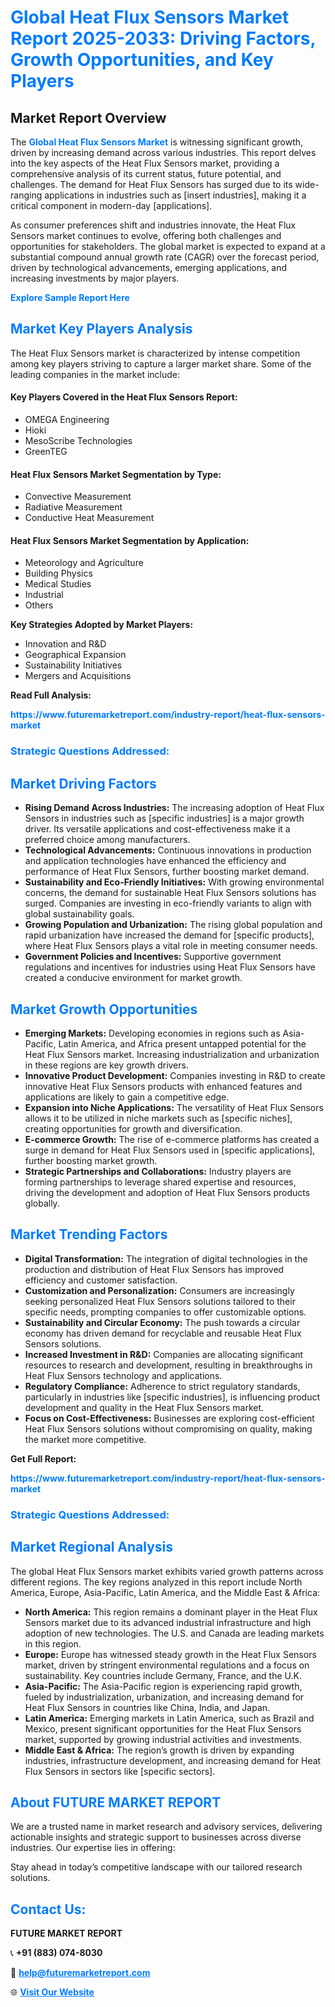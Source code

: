 <h1 style="color: #007BFF;">Global Heat Flux Sensors Market Report 2025-2033: Driving Factors, Growth Opportunities, and Key Players</h1>

<section id="overview">
<h2>Market Report Overview</h2>
<p>The <a href="https://www.futuremarketreport.com/industry-report/heat-flux-sensors-market" style="color: #007BFF; text-decoration: none;"><strong>Global Heat Flux Sensors Market</strong></a> is witnessing significant growth, driven by increasing demand across various industries. This report delves into the key aspects of the Heat Flux Sensors market, providing a comprehensive analysis of its current status, future potential, and challenges. The demand for Heat Flux Sensors has surged due to its wide-ranging applications in industries such as [insert industries], making it a critical component in modern-day [applications].</p>
<p>As consumer preferences shift and industries innovate, the Heat Flux Sensors market continues to evolve, offering both challenges and opportunities for stakeholders. The global market is expected to expand at a substantial compound annual growth rate (CAGR) over the forecast period, driven by technological advancements, emerging applications, and increasing investments by major players.</p>
</section>

<section id="overview">
<p><a href="https://www.futuremarketreport.com/request-sample/reportId=29358" style="color: #007BFF; text-decoration: none;"><strong>Explore Sample Report Here</strong></a></p>
</section>

<section id="key-players">
<h2 style="color: #007BFF;">Market Key Players Analysis</h2>
<p>The Heat Flux Sensors market is characterized by intense competition among key players striving to capture a larger market share. Some of the leading companies in the market include:</p>
<h4>Key Players Covered in the Heat Flux Sensors Report:</h4>
<ul><li>OMEGA Engineering</li><li>Hioki</li><li>MesoScribe Technologies</li><li>GreenTEG</li></ul>
<h4>Heat Flux Sensors Market Segmentation by Type:</h4>
<ul><li>Convective Measurement</li><li>Radiative Measurement</li><li>Conductive Heat Measurement</li></ul>

<h4>Heat Flux Sensors Market Segmentation by Application:</h4>
<ul><li>Meteorology and Agriculture</li><li>Building Physics</li><li>Medical Studies</li><li>Industrial</li><li>Others</li></ul>
<p><strong>Key Strategies Adopted by Market Players:</strong></p>
<ul>
<li>Innovation and R&D</li>
<li>Geographical Expansion</li>
<li>Sustainability Initiatives</li>
<li>Mergers and Acquisitions</li>
</ul>
</section>

<section>
<p><strong>Read Full Analysis: </strong></p><a href="https://www.futuremarketreport.com/industry-report/heat-flux-sensors-market" style="color: #007BFF; text-decoration: none;"><strong>https://www.futuremarketreport.com/industry-report/heat-flux-sensors-market</strong></a>
<h3 style="color: #007BFF;">Strategic Questions Addressed:</h3>
</section>

<section id="driving-factors">
<h2 style="color: #007BFF;">Market Driving Factors</h2>
<ul>
<li><strong>Rising Demand Across Industries:</strong> The increasing adoption of Heat Flux Sensors in industries such as [specific industries] is a major growth driver. Its versatile applications and cost-effectiveness make it a preferred choice among manufacturers.</li>
<li><strong>Technological Advancements:</strong> Continuous innovations in production and application technologies have enhanced the efficiency and performance of Heat Flux Sensors, further boosting market demand.</li>
<li><strong>Sustainability and Eco-Friendly Initiatives:</strong> With growing environmental concerns, the demand for sustainable Heat Flux Sensors solutions has surged. Companies are investing in eco-friendly variants to align with global sustainability goals.</li>
<li><strong>Growing Population and Urbanization:</strong> The rising global population and rapid urbanization have increased the demand for [specific products], where Heat Flux Sensors plays a vital role in meeting consumer needs.</li>
<li><strong>Government Policies and Incentives:</strong> Supportive government regulations and incentives for industries using Heat Flux Sensors have created a conducive environment for market growth.</li>
</ul>
</section>

<section id="growth-opportunities">
<h2 style="color: #007BFF;">Market Growth Opportunities</h2>
<ul>
<li><strong>Emerging Markets:</strong> Developing economies in regions such as Asia-Pacific, Latin America, and Africa present untapped potential for the Heat Flux Sensors market. Increasing industrialization and urbanization in these regions are key growth drivers.</li>
<li><strong>Innovative Product Development:</strong> Companies investing in R&D to create innovative Heat Flux Sensors products with enhanced features and applications are likely to gain a competitive edge.</li>
<li><strong>Expansion into Niche Applications:</strong> The versatility of Heat Flux Sensors allows it to be utilized in niche markets such as [specific niches], creating opportunities for growth and diversification.</li>
<li><strong>E-commerce Growth:</strong> The rise of e-commerce platforms has created a surge in demand for Heat Flux Sensors used in [specific applications], further boosting market growth.</li>
<li><strong>Strategic Partnerships and Collaborations:</strong> Industry players are forming partnerships to leverage shared expertise and resources, driving the development and adoption of Heat Flux Sensors products globally.</li>
</ul>
</section>

<section id="trending-factors">
<h2 style="color: #007BFF;">Market Trending Factors</h2>
<ul>
<li><strong>Digital Transformation:</strong> The integration of digital technologies in the production and distribution of Heat Flux Sensors has improved efficiency and customer satisfaction.</li>
<li><strong>Customization and Personalization:</strong> Consumers are increasingly seeking personalized Heat Flux Sensors solutions tailored to their specific needs, prompting companies to offer customizable options.</li>
<li><strong>Sustainability and Circular Economy:</strong> The push towards a circular economy has driven demand for recyclable and reusable Heat Flux Sensors solutions.</li>
<li><strong>Increased Investment in R&D:</strong> Companies are allocating significant resources to research and development, resulting in breakthroughs in Heat Flux Sensors technology and applications.</li>
<li><strong>Regulatory Compliance:</strong> Adherence to strict regulatory standards, particularly in industries like [specific industries], is influencing product development and quality in the Heat Flux Sensors market.</li>
<li><strong>Focus on Cost-Effectiveness:</strong> Businesses are exploring cost-efficient Heat Flux Sensors solutions without compromising on quality, making the market more competitive.</li>
</ul>
</section>

<section>
<p><strong>Get Full Report: </strong></p><a href="https://www.futuremarketreport.com/industry-report/heat-flux-sensors-market" style="color: #007BFF; text-decoration: none;"><strong>https://www.futuremarketreport.com/industry-report/heat-flux-sensors-market</strong></a>
<h3 style="color: #007BFF;">Strategic Questions Addressed:</h3>
</section>


<section id="regional-analysis">
<h2 style="color: #007BFF;">Market Regional Analysis</h2>
<p>The global Heat Flux Sensors market exhibits varied growth patterns across different regions. The key regions analyzed in this report include North America, Europe, Asia-Pacific, Latin America, and the Middle East & Africa:</p>
<ul>
<li><strong>North America:</strong> This region remains a dominant player in the Heat Flux Sensors market due to its advanced industrial infrastructure and high adoption of new technologies. The U.S. and Canada are leading markets in this region.</li>
<li><strong>Europe:</strong> Europe has witnessed steady growth in the Heat Flux Sensors market, driven by stringent environmental regulations and a focus on sustainability. Key countries include Germany, France, and the U.K.</li>
<li><strong>Asia-Pacific:</strong> The Asia-Pacific region is experiencing rapid growth, fueled by industrialization, urbanization, and increasing demand for Heat Flux Sensors in countries like China, India, and Japan.</li>
<li><strong>Latin America:</strong> Emerging markets in Latin America, such as Brazil and Mexico, present significant opportunities for the Heat Flux Sensors market, supported by growing industrial activities and investments.</li>
<li><strong>Middle East & Africa:</strong> The region’s growth is driven by expanding industries, infrastructure development, and increasing demand for Heat Flux Sensors in sectors like [specific sectors].</li>
</ul>
</section>

<footer>
<h2 style="color: #007BFF;">About FUTURE MARKET REPORT</h2>
<p>We are a trusted name in market research and advisory services, delivering actionable insights and strategic support to businesses across diverse industries. Our expertise lies in offering:</p>

<p>Stay ahead in today’s competitive landscape with our tailored research solutions.</p>

<h2 style="color: #007BFF;">Contact Us:</h2>
<p><strong>FUTURE MARKET REPORT</strong></p>
<p>📞 <strong>+91 (883) 074-8030</strong></p>
<p>📧 <strong><a href="mailto:help@futuremarketreport.com" style="color: #007BFF;">help@futuremarketreport.com</a></strong></p>
<p>🌐 <strong><a href="https://www.futuremarketreport.com/" style="color: #007BFF;">Visit Our Website</a></strong></p>
</footer>
